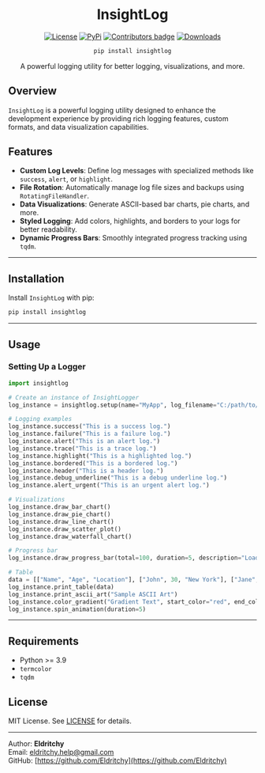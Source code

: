 <div align="center">
  
# InsightLog

[![License](https://img.shields.io/badge/License-MIT-blue)](https://github.com/Eldritchy/InsightLog#license)  [![PyPi](https://img.shields.io/badge/PyPi%20Link-FFFF00)](https://pypi.org/project/insightlog/)  <a href="https://github.com/D-I-Projects/diec/blob/master/CONTRIBUTING.md"> <img src="https://img.shields.io/github/contributors-anon/Eldritchy/InsightLog" alt="Contributors badge" /></a>  [![Downloads](https://static.pepy.tech/badge/insightlog)](https://pepy.tech/project/insightlog)

```bash
pip install insightlog
``` 

A powerful logging utility for better logging, visualizations, and more.

</div>

## Overview

`InsightLog` is a powerful logging utility designed to enhance the development experience by providing rich logging features, custom formats, and data visualization capabilities.

## Features

- **Custom Log Levels**: Define log messages with specialized methods like `success`, `alert`, or `highlight`.
- **File Rotation**: Automatically manage log file sizes and backups using `RotatingFileHandler`.
- **Data Visualizations**: Generate ASCII-based bar charts, pie charts, and more.
- **Styled Logging**: Add colors, highlights, and borders to your logs for better readability.
- **Dynamic Progress Bars**: Smoothly integrated progress tracking using `tqdm`.

---

## Installation

Install `InsightLog` with pip:

```bash
pip install insightlog
```

---

## Usage

### Setting Up a Logger

```python
import insightlog

# Create an instance of InsightLogger
log_instance = insightlog.setup(name="MyApp", log_filename="C:/path/to/logs/myapp.log")

# Logging examples
log_instance.success("This is a success log.")
log_instance.failure("This is a failure log.")
log_instance.alert("This is an alert log.")
log_instance.trace("This is a trace log.")
log_instance.highlight("This is a highlighted log.")
log_instance.bordered("This is a bordered log.")
log_instance.header("This is a header log.")
log_instance.debug_underline("This is a debug underline log.")
log_instance.alert_urgent("This is an urgent alert log.")

# Visualizations
log_instance.draw_bar_chart()
log_instance.draw_pie_chart()
log_instance.draw_line_chart()
log_instance.draw_scatter_plot()
log_instance.draw_waterfall_chart()

# Progress bar
log_instance.draw_progress_bar(total=100, duration=5, description="Loading...")

# Table
data = [["Name", "Age", "Location"], ["John", 30, "New York"], ["Jane", 25, "Los Angeles"]]
log_instance.print_table(data)
log_instance.print_ascii_art("Sample ASCII Art")
log_instance.color_gradient("Gradient Text", start_color="red", end_color="blue")
log_instance.spin_animation(duration=5)
```

---

## Requirements

- Python >= 3.9
- `termcolor`
- `tqdm`

## License

MIT License. See [LICENSE](LICENSE) for details.

---

Author: **Eldritchy**  
Email: [eldritchy.help@gmail.com](mailto:eldritchy.help@gmail.com)  
GitHub: [https://github.com/Eldritchy](https://github.com/Eldritchy)